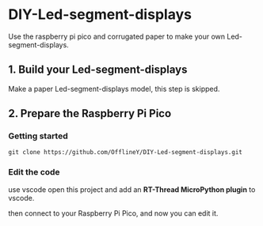 # DIY-Led-segment-displays

Use the raspberry pi pico and corrugated paper to make your own Led-segment-displays.

## 1. Build your Led-segment-displays

Make a paper Led-segment-displays model, this step is skipped.

## 2. Prepare the Raspberry Pi Pico

### Getting started
```
git clone https://github.com/OfflineY/DIY-Led-segment-displays.git
```

### Edit the code

use vscode open this project and add an **RT-Thread MicroPython plugin** to vscode.

then connect to your Raspberry Pi Pico, and now you can edit it.

